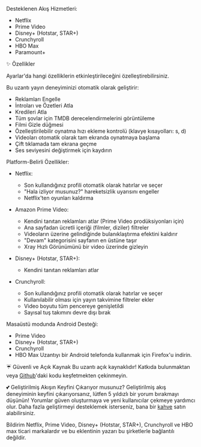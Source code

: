 Desteklenen Akış Hizmetleri:

- Netflix
- Prime Video
- Disney+ (Hotstar, STAR+)
- Crunchyroll
- HBO Max
- Paramount+

✨ Özellikler

Ayarlar'da hangi özelliklerin etkinleştirileceğini özelleştirebilirsiniz.

Bu uzantı yayın deneyiminizi otomatik olarak geliştirir:

- Reklamları Engelle
- İntroları ve Özetleri Atla
- Kredileri Atla
- Tüm şovlar için TMDB derecelendirmelerini görüntüleme
- Filmi Gizle düğmesi
- Özelleştirilebilir oynatma hızı ekleme kontrolü (klavye kısayolları: s, d)
- Videoları otomatik olarak tam ekranda oynatmaya başlama
- Çift tıklamada tam ekrana geçme
- Ses seviyesini değiştirmek için kaydırın

Platform-Belirli Özellikler:

- Netflix:
    - Son kullandığınız profili otomatik olarak hatırlar ve seçer
    - "Hala izliyor musunuz?" hareketsizlik uyarısını engeller
    - Netflix'ten oyunları kaldırma

- Amazon Prime Video:
    - Kendini tanıtan reklamları atlar (Prime Video prodüksiyonları için)
    - Ana sayfadan ücretli içeriği (filmler, diziler) filtreler
    - Videoların üzerine gelindiğinde bulanıklaştırma efektini kaldırır
    - "Devam" kategorisini sayfanın en üstüne taşır
    - Xray Hızlı Görünümünü bir video üzerinde gizleyin

- Disney+ (Hotstar, STAR+):
    - Kendini tanıtan reklamları atlar

- Crunchyroll:
    - Son kullandığınız profili otomatik olarak hatırlar ve seçer
    - Kullanılabilir olması için yayın takvimine filtreler ekler
    - Video boyutu tüm pencereye genişletildi
    - Sayısal tuş takımını devre dışı bırak

Masaüstü modunda Android Desteği:

- Prime Video
- Disney+ (Hotstar, STAR+)
- Crunchyroll
- HBO Max
  Uzantıyı bir Android telefonda kullanmak için Firefox'u indirin.

☔ Güvenli ve Açık Kaynak
Bu uzantı açık kaynaklıdır! Katkıda bulunmaktan veya [Github](https://github.com/Dreamlinerm/Netflix-Prime-Auto-Skip)'daki kodu keşfetmekten çekinmeyin.

💕 Geliştirilmiş Akışın Keyfini Çıkarıyor musunuz?
Geliştirilmiş akış deneyiminin keyfini çıkarıyorsanız, lütfen 5 yıldızlı bir yorum bırakmayı düşünün! Yorumlar güven oluşturmaya ve yeni kullanıcılar çekmeye yardımcı olur.
Daha fazla geliştirmeyi desteklemek isterseniz, bana bir [kahve](https://github.com/sponsors/Dreamlinerm) satın alabilirsiniz.

Bildirim
Netflix, Prime Video, Disney+ (Hotstar, STAR+), Crunchyroll ve HBO max ticari markalardır ve bu eklentinin yazarı bu şirketlerle bağlantılı değildir.
